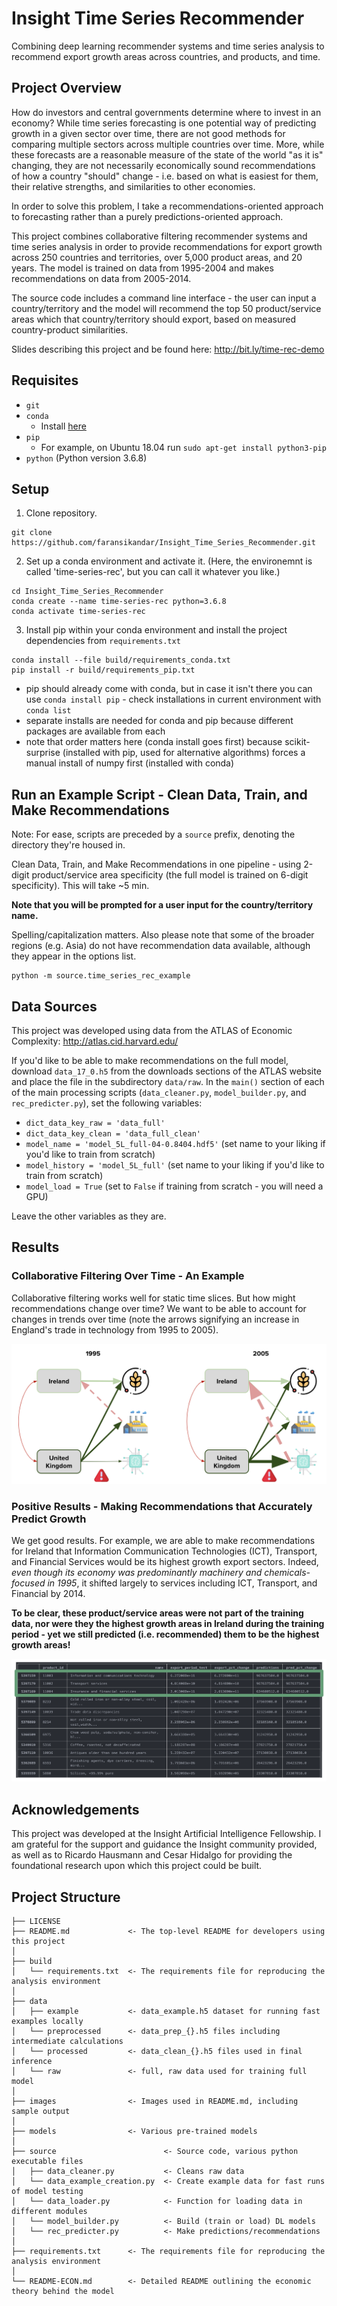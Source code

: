 # Insight Time Series Recommender

Combining deep learning recommender systems and time series analysis to recommend export growth areas across countries, and products, and time.

## Project Overview

How do investors and central governments determine where to invest in an economy? While time series forecasting is one potential way of predicting growth in a given sector over time, there are not good methods for comparing multiple sectors across multiple countries over time. More, while these forecasts are a reasonable measure of the state of the world "as it is" changing, they are not necessarily economically sound recommendations of how a country "should" change - i.e. based on what is easiest for them, their relative strengths, and similarities to other economies.

In order to solve this problem, I take a recommendations-oriented approach to forecasting rather than a purely predictions-oriented approach.

This project combines collaborative filtering recommender systems and time series analysis in order to provide recommendations for export growth across 250 countries and territories, over 5,000 product areas, and 20 years. The model is trained on data from 1995-2004 and makes recommendations on data from 2005-2014.

The source code includes a command line interface - the user can input a country/territory and the model will recommend the top 50 product/service areas which that country/territory should export, based on measured country-product similarities.

Slides describing this project and be found here: http://bit.ly/time-rec-demo

## Requisites

- `git`
- `conda`
  * Install [here](https://docs.conda.io/projects/conda/en/latest/user-guide/install/)
- `pip`
  * For example, on Ubuntu 18.04 run `sudo apt-get install python3-pip`
- `python` (Python version 3.6.8)

## Setup

1. Clone repository.
```
git clone https://github.com/faransikandar/Insight_Time_Series_Recommender.git
```

2. Set up a conda environment and activate it. (Here, the environemnt is called 'time-series-rec', but you can call it whatever you like.)
```
cd Insight_Time_Series_Recommender
conda create --name time-series-rec python=3.6.8
conda activate time-series-rec
```

3. Install pip within your conda environment and install the project dependencies from `requirements.txt`
```
conda install --file build/requirements_conda.txt
pip install -r build/requirements_pip.txt
```
* pip should already come with conda, but in case it isn't there you can use `conda install pip` - check installations in current environment with `conda list`
* separate installs are needed for conda and pip because different packages are available from each
* note that order matters here (conda install goes first) because scikit-surprise (installed with pip, used for alternative algorithms) forces a manual install of numpy first (installed with conda)

## Run an Example Script - Clean Data, Train, and Make Recommendations

Note: For ease, scripts are preceded by a `source` prefix, denoting the directory they're housed in.

Clean Data, Train, and Make Recommendations in one pipeline - using 2-digit product/service area specificity (the full model is trained on 6-digit specificity). This will take ~5 min.

**Note that you will be prompted for a user input for the country/territory name.**

Spelling/capitalization matters. Also please note that some of the broader regions (e.g. Asia) do not have recommendation data available, although they appear in the options list.
```
python -m source.time_series_rec_example
```

## Data Sources

This project was developed using data from the ATLAS of Economic Complexity: http://atlas.cid.harvard.edu/

If you'd like to be able to make recommendations on the full model, download `data_17_0.h5` from the downloads sections of the ATLAS website and place the file in the subdirectory `data/raw`. In the `main()` section of each of the main processing scripts (`data_cleaner.py`, `model_builder.py`, and `rec_predicter.py`), set the following variables:
- `dict_data_key_raw = 'data_full'`
- `dict_data_key_clean = 'data_full_clean'`
- `model_name = 'model_5L_full-04-0.8404.hdf5'` (set name to your liking if you'd like to train from scratch)
- `model_history = 'model_5L_full'` (set name to your liking if you'd like to train from scratch)
- `model_load = True` (set to `False` if training from scratch - you will need a GPU)

Leave the other variables as they are.

## Results

### Collaborative Filtering Over Time - An Example

Collaborative filtering works well for static time slices. But how might recommendations change over time? We want to be able to account for changes in trends over time (note the arrows signifying an increase in England's trade in technology from 1995 to 2005).

![Collaborative Filtering Over Time](images/Insight_Collab_Filtering_Over_Time.png)

### Positive Results - Making Recommendations that  Accurately Predict Growth

We get good results. For example, we are able to make recommendations for Ireland that Information Communication Technologies (ICT), Transport, and Financial Services would be its highest growth export sectors. Indeed, *even though its economy was predominantly machinery and chemicals-focused in 1995*, it shifted largely to services including ICT, Transport, and Financial by 2014.

**To be clear, these product/service areas were not part of the training data, nor were they the highest growth areas in Ireland during the training period - yet we still predicted (i.e. recommended) them to be the highest growth areas!**

![Recommendations Ireland](images/Insight_Recs_Ireland.png)

## Acknowledgements

This project was developed at the Insight Artificial Intelligence Fellowship. I am grateful for the support and guidance the Insight community provided, as well as to Ricardo Hausmann and Cesar Hidalgo for providing the foundational research upon which this project could be built.

## Project Structure
```
├── LICENSE
├── README.md             <- The top-level README for developers using this project
│
├── build
│   └── requirements.txt  <- The requirements file for reproducing the analysis environment
│
├── data
│   ├── example           <- data_example.h5 dataset for running fast examples locally
│   └── preprocessed      <- data_prep_{}.h5 files including intermediate calculations
│   └── processed         <- data_clean_{}.h5 files used in final inference
│   └── raw               <- full, raw data used for training full model
│
├── images                <- Images used in README.md, including sample output
│
├── models                <- Various pre-trained models
│
├── source                        <- Source code, various python executable files
│   ├── data_cleaner.py           <- Cleans raw data
│   └── data_example_creation.py  <- Create example data for fast runs of model testing
│   └── data_loader.py            <- Function for loading data in different modules
│   └── model_builder.py          <- Build (train or load) DL models
│   └── rec_predicter.py          <- Make predictions/recommendations
│
├── requirements.txt      <- The requirements file for reproducing the analysis environment
│
└── README-ECON.md        <- Detailed README outlining the economic theory behind the model
```
